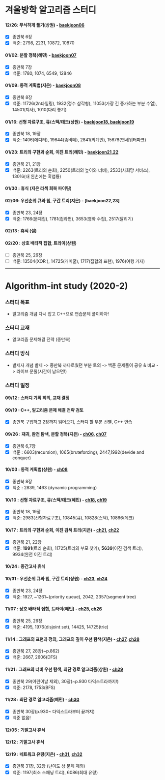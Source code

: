 # 겨울방학 알고리즘 스터디

#### 12/26: 무식하게 풀기(상원) -  [baekjoon06](./pt/baekjoon06.md)
- [x] 종만북 6장
- [x] 백준: 2798, 2231, 10872, 10870 

#### 01/02: 분할 정복(혜민) - [baekjoon07](./pt/baekjoon07.md)
- [x] 종만북 7장
- [x] 백준: 1780, 1074, 6549, 12846

#### 01/09: 동적 계획법(지은) - [baekjoon08](./pt/baekjoon08.md)
- [x] 종만북 8장
- [x] 백준: 11726(2n타일링), 1932(정수 삼각형), 11053(가장 긴 증가하는 부분 수열), 14501(퇴사), 1010(다리 놓기)

#### 01/16: 선형 자료구조, 큐/스택/데크(상원) - [baekjoon18, baekjoon19](./pt/baekjoon1819.md)
- [x] 종만북 18, 19장
- [x] 백준: 1406(에디터), 19644(좀비떼), 2841(외계인), 15678(연세워터파크)

#### 01/23: 트리의 구현과 순회, 이진 트리(혜민) - [baekjoon21,22](./pt/baekjoon2122.md)
- [x] 종만북 21, 21장
- [x] 백준: 2263(트리의 순회), 2250(트리의 높이와 너비), 2533(사회망 서비스), 13016(내 왼손에는 흑염룡)

#### 01/30 : 휴식 (지은 라섹 회복 파이팅)

#### 02/06: 우선순위 큐와 힙, 구간 트리(지은) - [baekjoon22,23]
- [x] 종만북 23, 24장
- [x] 백준: 1766(문제집), 1781(컵라면), 3653(영화 수집), 2517(달리기)

#### 02/13 : 휴식 (설) 

#### 02/20 : 상호 배타적 집합, 트라이(상원)
- [ ] 종만북 25, 26장
- [ ] 백준: 13504(XOR ), 14725(개미굴), 1717(집합의 표현), 1976(여행 가자)

---

# Algorithm-int study (2020-2)

### 스터디 목표
- 알고리즘 개념 다시 잡고 C++으로 연습문제 풀이하자!

### 스터디 교재
- 알고리즘 문제해결 전략 (종만북)

### 스터디 방식 
- 발제자 개념 발제 -> 종만북 까다로웠던 부분 토의 -> 백준 문제풀이 공유 & 비교 -> 라이브 문풀(시간이 남으면!)

### 스터디 일정

#### 09/12 : 스터디 기획 회의, 교재 결정
#### 09/19 : C++, 알고리즘 문제 해결 전략 검토
- [x] 종만북 구입하고 2장까지 읽어오기, 스터디 할 부분 선별, C++ 연습

#### 09/26 : 재귀, 완전 탐색, 분할 정복(지은) - [ch06](./pt/lecture06.md), [ch07](./pt/lecture07.md)
- [x] 종만북 6,7장
- [x] 백준 : 6603(recursion), 1065(bruteforcing), 2447,1992(devide and conquer)

#### 10/03 : 동적 계획법(상원) - [ch08](./pt/lecture08.md)
- [x] 종만북 8장
- [x] 백준 : 2839, 1463 (dynamic programming)

#### 10/10 : 선형 자료구조, 큐/스택/데크(혜민) - [ch18](./pt/lecture18.md), [ch19](./pt/lecture19.md)
- [x] 종만북 18, 19장
- [x] 백준: 2983(선형자료구조), 10845(큐), 10828(스택), 10866(데크)

#### 10/17 : 트리의 구현과 순회, 이진 검색 트리(지은) - [ch21](./pt/lecture21.md), [ch22](./pt/lecture22.md)
- [x] 종만북 21, 22장
- [x] 백준: **1991**(트리 순회), 11725(트리의 부모 찾기), **5639**(이진 검색 트리), 9934(완전 이진 트리)

#### 10/24 : 중간고사 휴식

#### 10/31 : 우선순위 큐와 힙, 구간 트리(상원) - [ch23](./pt/lecture23.md), [ch24](./pt/lecture24.md)
- [x] 종만북 23, 24장
- [x] 백준: 1927, ~1261~(priority queue), 2042, 2357(segment tree)

#### 11/07 : 상호 배타적 집합, 트라이(혜민) - [ch25](./pt/lecture25.md), [ch26](./pt/lecture26.md)
- [x] 종만북 25, 26장
- [x] 백준: 4195, 1976(disjoint set), 14425, 14725(trie)

#### 11/14 : 그래프의 표현과 정의, 그래프의 깊이 우선 탐색(지은) - [ch27](./pt/lecture27.md), [ch28](./pt/lecture28.md)
- [x] 종만북 27, 28장(~p.862)
- [x] 백준: 2667, 2606(DFS)

#### 11/21 : 그래프의 너비 우선 탐색, 최단 경로 알고리즘(상원) - [ch29](./pt/lecture29.md)
- [x] 종만북 29(어린이날 제외), 30장(~p.930 다익스트라까지!)
- [x] 백준: 2178, 1753(BFS)

#### 11/28 : 최단 경로 알고리즘(혜민) - [ch30](./pt/lecture30.md)
- [x] 종만북 30장(p.930~ 다익스트라부터 끝까지)
- [x] 백준 없음!

#### 12/05 : 기말고사 휴식

#### 12/12 : 기말고사 휴식

#### 12/19 : 네트워크 유량(지은) -  [ch31](./pt/lecture31.md),  [ch32](./pt/lecture32.md)
- [x] 종만북 31장, 32장 (난이도 상 문제 제외) 
- [x] 백준: 1197(최소 스패닝 트리), 6086(최대 유량)
